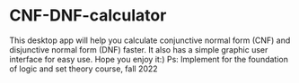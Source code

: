 # CNF-DNF-calculator
This desktop app will help you calculate conjunctive normal form (CNF) and disjunctive normal form (DNF) faster. It also has a simple graphic user interface for easy use. Hope you enjoy it:)  Ps: Implement for the foundation of logic and set theory course, fall 2022
